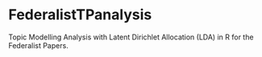 # FederalistTPanalysis
Topic Modelling Analysis with Latent Dirichlet Allocation (LDA) in R for the Federalist Papers.
